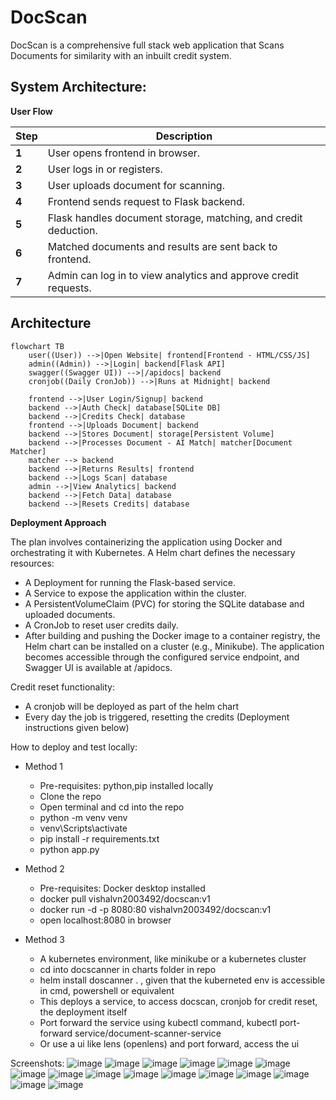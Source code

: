 # DocScan
DocScan is a comprehensive full stack web application that Scans Documents for similarity with an inbuilt credit system.

## System Architecture:

**User Flow**

| Step | Description |
|---|---|
| **1** | User opens frontend in browser. |
| **2** | User logs in or registers. |
| **3** | User uploads document for scanning. |
| **4** | Frontend sends request to Flask backend. |
| **5** | Flask handles document storage, matching, and credit deduction. |
| **6** | Matched documents and results are sent back to frontend. |
| **7** | Admin can log in to view analytics and approve credit requests. |

## Architecture

```mermaid
flowchart TB
    user((User)) -->|Open Website| frontend[Frontend - HTML/CSS/JS]
    admin((Admin)) -->|Login| backend[Flask API]
    swagger((Swagger UI)) -->|/apidocs| backend
    cronjob((Daily CronJob)) -->|Runs at Midnight| backend

    frontend -->|User Login/Signup| backend
    backend -->|Auth Check| database[SQLite DB]
    backend -->|Credits Check| database
    frontend -->|Uploads Document| backend
    backend -->|Stores Document| storage[Persistent Volume]
    backend -->|Processes Document - AI Match| matcher[Document Matcher]
    matcher --> backend
    backend -->|Returns Results| frontend
    backend -->|Logs Scan| database
    admin -->|View Analytics| backend
    backend -->|Fetch Data| database
    backend -->|Resets Credits| database
```
**Deployment Approach**

The plan involves containerizing the application using Docker and orchestrating it with Kubernetes. A Helm chart defines the necessary resources:

- A Deployment for running the Flask-based service.
- A Service to expose the application within the cluster.
- A PersistentVolumeClaim (PVC) for storing the SQLite database and uploaded documents.
- A CronJob to reset user credits daily.
- After building and pushing the Docker image to a container registry, the Helm chart can be installed on a cluster (e.g., Minikube). The application becomes accessible through the configured service endpoint, and Swagger UI is available at /apidocs.

Credit reset functionality:
- A cronjob will be deployed as part of the helm chart
- Every day the job is triggered, resetting the credits (Deployment instructions given below)

How to deploy and test locally:
- Method 1
  - Pre-requisites: python,pip installed locally
  - Clone the repo
  - Open terminal and cd into the repo
  - python -m venv venv
  - venv\Scripts\activate
  - pip install -r requirements.txt
  - python app.py
    
- Method 2
  - Pre-requisites: Docker desktop installed
  - docker pull vishalvn2003492/docscan:v1
  - docker run -d -p 8080:80 vishalvn2003492/docscan:v1
  - open localhost:8080 in browser
 
- Method 3
  - A kubernetes environment, like minikube or a kubernetes cluster
  - cd into docscanner in charts folder in repo
  - helm install doscanner . , given that the kuberneted env is accessible in cmd, powershell or equivalent
  - This deploys a service, to access docscan, cronjob for credit reset, the deployment itself
  - Port forward the service using kubectl command, kubectl port-forward service/document-scanner-service
  - Or use a ui like lens (openlens) and port forward, access the ui

Screenshots:
![image](https://github.com/user-attachments/assets/93b253ac-baf5-4029-b800-7f6b53f5ede5)
![image](https://github.com/user-attachments/assets/8195b5a7-bf7e-4823-a77f-6f007da65e18)
![image](https://github.com/user-attachments/assets/7ab424b5-16a4-4c23-b1f7-f19ef5076679)
![image](https://github.com/user-attachments/assets/f3491557-a7aa-44db-9fbd-b90d3ff83cdd)
![image](https://github.com/user-attachments/assets/b205df74-3586-454c-a0d3-8867f47747fe)
![image](https://github.com/user-attachments/assets/36d15b8c-830a-4b3b-9815-2236fbb70e6f)
![image](https://github.com/user-attachments/assets/dc04cddf-b7b4-4931-9f4a-0651cc692bf4)
![image](https://github.com/user-attachments/assets/b4bb127d-d60e-492a-bd9d-bf17292d3ee1)
![image](https://github.com/user-attachments/assets/7558688a-d919-4ab4-a514-9155d8e563c8)
![image](https://github.com/user-attachments/assets/7af68f8a-d37b-4ae4-bb28-9e5caffea0ef)
![image](https://github.com/user-attachments/assets/2b04505b-a14a-4c2a-9678-1f968fad40d7)
![image](https://github.com/user-attachments/assets/d82b5fd1-9663-407d-9edd-120672de2957)
![image](https://github.com/user-attachments/assets/6dbe39af-089b-4d0b-ab01-b905df54cb79)
![image](https://github.com/user-attachments/assets/1119de9e-8b95-4ecc-b297-c284ba082436)
![image](https://github.com/user-attachments/assets/68af457c-6189-48e7-8620-ef69c6c62494)
![image](https://github.com/user-attachments/assets/74c4c837-f576-4fbc-aa03-85df1b0dd25a)
